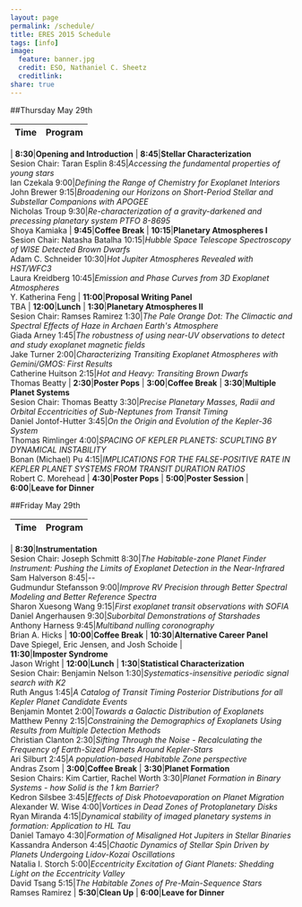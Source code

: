 ```yaml
---
layout: page
permalink: /schedule/
title: ERES 2015 Schedule
tags: [info]
image:
  feature: banner.jpg
  credit: ESO, Nathaniel C. Sheetz
  creditlink: 
share: true
---
```


##Thursday May 29th

Time | Program
------|-----------
 | 
**8:30**|**Opening and Introduction**
 | 
**8:45**|**Stellar Characterization**<br>Sesion Chair: Taran Esplin
8:45|*Accessing the fundamental properties of young stars*<br>Ian Czekala
9:00|*Defining the Range of Chemistry for Exoplanet Interiors*<br>John Brewer
9:15|*Broadening our Horizons on Short-Period Stellar and Substellar Companions with APOGEE*<br>Nicholas Troup
9:30|*Re-characterization of a gravity-darkened and precessing  planetary system PTFO 8-8695*<br>Shoya Kamiaka
 | 
**9:45**|**Coffee Break**
 | 
**10:15**|**Planetary Atmospheres I**<br>Sesion Chair: Natasha Batalha
10:15|*Hubble Space Telescope Spectroscopy of WISE Detected Brown Dwarfs*<br>Adam C. Schneider
10:30|*Hot Jupiter Atmospheres Revealed with HST/WFC3*<br>Laura Kreidberg
10:45|*Emission and Phase Curves from 3D Exoplanet Atmospheres*<br>Y. Katherina Feng
 | 
**11:00**|**Proposal Writing Panel**<br>TBA
 | 
**12:00**|**Lunch**
 | 
**1:30**|**Planetary Atmospheres II**<br>Sesion Chair: Ramses Ramirez
1:30|*The Pale Orange Dot: The Climactic and Spectral Effects of Haze in Archaen Earth's Atmosphere*<br>Giada Arney
1:45|*The robustness of using near-UV observations to detect and study exoplanet magnetic fields*<br>Jake Turner
2:00|*Characterizing Transiting Exoplanet Atmospheres with Gemini/GMOS: First Results*<br>Catherine Huitson
2:15|*Hot and Heavy: Transiting Brown Dwarfs*<br>Thomas Beatty
 | 
**2:30**|**Poster Pops**
 | 
**3:00**|**Coffee Break**
 | 
**3:30**|**Multiple Planet Systems**<br>Sesion Chair: Thomas Beatty
3:30|*Precise Planetary Masses, Radii and Orbital Eccentricities of Sub-Neptunes from Transit Timing*<br>Daniel Jontof-Hutter
3:45|*On the Origin and Evolution of the Kepler-36 System*<br>Thomas Rimlinger
4:00|*SPACING OF KEPLER PLANETS: SCUPLTING BY DYNAMICAL INSTABILITY*<br>Bonan (Michael) Pu
4:15|*IMPLICATIONS FOR THE FALSE-POSITIVE RATE IN KEPLER PLANET SYSTEMS FROM TRANSIT DURATION RATIOS*<br>Robert C. Morehead
 | 
**4:30**|**Poster Pops**
 | 
**5:00**|**Poster Session**
 |  
**6:00**|**Leave for Dinner**

##Friday May 29th

Time | Program
------|-----------
 | 
**8:30**|**Instrumentation**<br>Sesion Chair: Joseph Schmitt
8:30|*The Habitable-zone Planet Finder Instrument: Pushing the Limits of Exoplanet Detection in the Near-Infrared*<br>Sam Halverson
8:45|*--*<br>Gudmundur Stefansson
9:00|*Improve RV Precision through Better Spectral Modeling and Better Reference Spectra*<br>Sharon Xuesong Wang
9:15|*First exoplanet transit observations with SOFIA*<br>Daniel Angerhausen
9:30|*Suborbital Demonstrations of Starshades*<br>Anthony Harness
9:45|*Multiband nulling coronography*<br>Brian A. Hicks
 | 
**10:00**|**Coffee Break**
 | 
**10:30**|**Alternative Career Panel**<br>Dave Spiegel, Eric Jensen, and Josh Schoide
 |  
**11:30**|**Imposter Syndrome**<br>Jason Wright
 | 
**12:00**|**Lunch**
 | 
**1:30**|**Statistical Characterization**<br>Sesion Chair: Benjamin Nelson
1:30|*Systematics-insensitive periodic signal search with K2*<br>Ruth Angus
1:45|*A Catalog of Transit Timing Posterior Distributions for all Kepler Planet Candidate Events*<br>Benjamin Montet
2:00|*Towards a Galactic Distribution of Exoplanets*<br>Matthew Penny
2:15|*Constraining the Demographics of Exoplanets Using Results from Multiple Detection Methods*<br>Christian Clanton
2:30|*Sifting Through the Noise - Recalculating the Frequency of Earth-Sized Planets Around Kepler-Stars*<br>Ari Silburt
2:45|*A population-based Habitable Zone perspective*<br>Andras Zsom
 | 
**3:00**|**Coffee Break**
 | 
**3:30**|**Planet Formation**<br>Sesion Chairs: Kim Cartier, Rachel Worth
3:30|*Planet Formation in Binary Systems - how Solid is the 1 km Barrier?*<br>Kedron Silsbee
3:45|*Effects of Disk Photoevaporation on Planet Migration*<br>Alexander W. Wise
4:00|*Vortices in Dead Zones of Protoplanetary Disks*<br>Ryan Miranda
4:15|*Dynamical stability of imaged planetary systems in formation: Application to HL Tau*<br>Daniel Tamayo
4:30|*Formation of Misaligned Hot Jupiters in Stellar Binaries*<br>Kassandra Anderson
4:45|*Chaotic Dynamics of Stellar Spin Driven by Planets Undergoing Lidov-Kozai Oscillations*<br>Natalia I. Storch
5:00|*Eccentricity Excitation of Giant Planets: Shedding Light on the Eccentricity Valley*<br>David Tsang
5:15|*The Habitable Zones of Pre-Main-Sequence Stars*<br>Ramses Ramirez
 | 
**5:30**|**Clean Up**
 | 
**6:00**|**Leave for Dinner**

